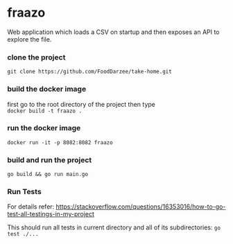 # fraazo
Web application which loads a CSV on startup and then exposes an API to explore the file.

### clone the project
  `git clone https://github.com/FoodDarzee/take-home.git`
  
### build the docker image
first go to the root directory of the project then type   
`docker build -t fraazo .`

### run the docker image
`docker run -it -p 8082:8082 fraazo`

### build and run the project
`go build && go run main.go`

### Run Tests
For details refer: https://stackoverflow.com/questions/16353016/how-to-go-test-all-testings-in-my-project

This should run all tests in current directory and all of its subdirectories:
`go test ./...`
